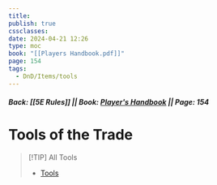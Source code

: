 ```yaml
---
title: 
publish: true
cssclasses: 
date: 2024-04-21 12:26
type: moc
book: "[[Players Handbook.pdf]]"
page: 154
tags:
  - DnD/Items/tools
---
```

##### Back: [[5E Rules]] || Book: [Player's Handbook](https://drive.google.com/drive/folders/1O5bhpYizcIT5xxAoLOuzCRht_PVS7VSG?usp=sharing) || Page: 154
# Tools of the Trade

> [!TIP] All Tools
> - [Tools](https://benl0.github.io/The-Editors-Dungeon/tags/DnD/Items/tools)